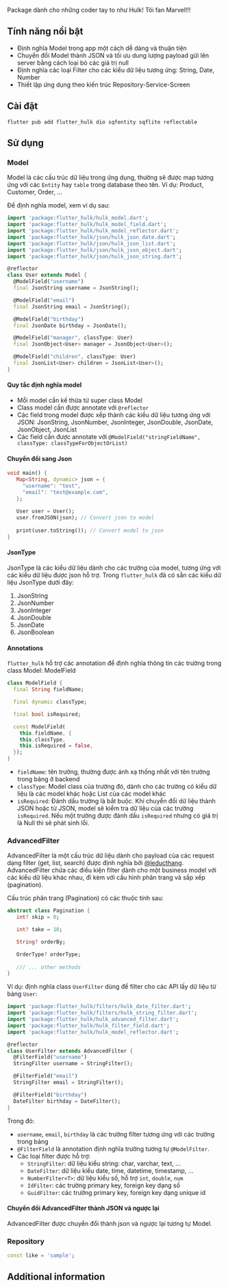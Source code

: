 <!--
This README describes the package. If you publish this package to pub.dev,
this README's contents appear on the landing page for your package.

For information about how to write a good package README, see the guide for
[writing package pages](https://dart.dev/guides/libraries/writing-package-pages).

For general information about developing packages, see the Dart guide for
[creating packages](https://dart.dev/guides/libraries/create-library-packages)
and the Flutter guide for
[developing packages and plugins](https://flutter.dev/developing-packages).
-->

Package dành cho những coder tay to như Hulk! Tôi fan Marvel!!!

## Tính năng nổi bật

- Định nghĩa Model trong app một cách dễ dàng và thuận tiện
- Chuyển đổi Model thành JSON và tối ưu dung lượng payload gửi lên server bằng cách loại bỏ các giá trị null
- Định nghĩa các loại Filter cho các kiểu dữ liệu tương ứng: String, Date, Number
- Thiết lập ứng dụng theo kiến trúc Repository-Service-Screen

## Cài đặt

```shell
flutter pub add flutter_hulk dio sqfentity sqflite reflectable
```

## Sử dụng

### Model

Model là các cấu trúc dữ liệu trong ứng dụng, thường sẽ được map tương ứng với các `Entity` hay `table` trong database
theo tên.
Ví dụ: Product, Customer, Order, ...

Để định nghĩa model, xem ví dụ sau:

```dart
import 'package:flutter_hulk/hulk_model.dart';
import 'package:flutter_hulk/hulk_model_field.dart';
import 'package:flutter_hulk/hulk_model_reflector.dart';
import 'package:flutter_hulk/json/hulk_json_date.dart';
import 'package:flutter_hulk/json/hulk_json_list.dart';
import 'package:flutter_hulk/json/hulk_json_object.dart';
import 'package:flutter_hulk/json/hulk_json_string.dart';

@reflector
class User extends Model {
  @ModelField("username")
  final JsonString username = JsonString();

  @ModelField("email")
  final JsonString email = JsonString();

  @ModelField("birthday")
  final JsonDate birthday = JsonDate();

  @ModelField("manager", classType: User)
  final JsonObject<User> manager = JsonObject<User>();

  @ModelField("children", classType: User)
  final JsonList<User> children = JsonList<User>();
}
```

#### Quy tắc định nghĩa model

- Mỗi model cần kế thừa từ super class Model
- Class model cần được annotate với `@reflector`
- Các field trong model được xếp thành các kiểu dữ liệu tương ứng với JSON: JsonString, JsonNumber, JsonInteger,
  JsonDouble, JsonDate, JsonObject, JsonList
- Các field cần được annotate với `@ModelField("stringFieldName", classType: classTypeForObjectOrList)`

#### Chuyển đổi sang Json

```dart
void main() {
   Map<String, dynamic> json = {
     "username": "test",
     "email": "test@example.com",
   };
   
   User user = User();
   user.fromJSON(json); // Convert json to model
   
   print(user.toString()); // Convert model to json
}
```

#### JsonType

JsonType là các kiểu dữ liệu dành cho các trường của model, tương ứng với các kiểu dữ liệu được json hỗ trợ.
Trong `flutter_hulk` đã có sẵn các kiểu dữ liệu JsonType dưới đây:

1. JsonString
2. JsonNumber
3. JsonInteger
4. JsonDouble
5. JsonDate
6. JsonBoolean

#### Annotations

`flutter_hulk` hỗ trợ các annotation để định nghĩa thông tin các trường trong class Model: ModelField

```dart
class ModelField {
  final String fieldName;

  final dynamic classType;

  final bool isRequired;

  const ModelField(
    this.fieldName, {
    this.classType,
    this.isRequired = false,
  });
}
```

- `fieldName`: tên trường, thường được ánh xạ thống nhất với tên trường trong bảng ở backend
- `classType`: Model class của trường đó, dành cho các trường có kiểu dữ liệu là các model khác hoặc List của các model khác
- `isRequired`: Đánh dấu trường là bắt buộc. Khi chuyển đổi dữ liệu thành JSON hoặc từ JSON, model sẽ kiểm tra dữ liệu của các trường `isRequired`. Nếu một trường được đánh dấu `isRequired` nhưng có giá trị là Null thì sẽ phát sinh lỗi. 

### AdvancedFilter

AdvancedFilter là một cấu trúc dữ liệu dành cho payload của các request dạng filter (get, list, search) được định nghĩa bởi [@leducthang](https://github.com/leducthang).
AdvancedFilter chứa các điều kiện filter dành cho một business model với các kiểu dữ liệu khác nhau, đi kèm với cấu hình phân trang và sắp xếp (pagination).

Cấu trúc phân trang (Pagination) có các thuộc tính sau:

```dart
abstract class Pagination {
   int? skip = 0;

   int? take = 10;

   String? orderBy;

   OrderType? orderType;
   
   /// ... other methods
}
```

Ví dụ: định nghĩa class `UserFilter` dùng để filter cho các API lấy dữ liệu từ bảng `User`:

```dart
import 'package:flutter_hulk/filters/hulk_date_filter.dart';
import 'package:flutter_hulk/filters/hulk_string_filter.dart';
import 'package:flutter_hulk/hulk_advanced_filter.dart';
import 'package:flutter_hulk/hulk_filter_field.dart';
import 'package:flutter_hulk/hulk_model_reflector.dart';

@reflector
class UserFilter extends AdvancedFilter {
  @FilterField("username")
  StringFilter username = StringFilter();

  @FilterField("email")
  StringFilter email = StringFilter();

  @FilterField("birthday")
  DateFilter birthday = DateFilter();
}
```

Trong đó:
- `username`, `email`, `birthday` là các trường filter tương ứng với các trường trong bảng
- `@FilterField` là annotation định nghĩa trường tương tự `@ModelFilter`.
- Các loại filter được hỗ trợ:
  - `StringFilter`: dữ liệu kiểu string: char, varchar, text, ...
  - `DateFilter`: dữ liệu kiểu date, time, datetime, timestamp, ...
  - `NumberFilter<T>`: dữ liệu kiểu số, hỗ trợ `int`, `double`, `num`
  - `IdFilter`: các trường primary key, foreign key dạng số
  - `GuidFilter`: các trường primary key, foreign key dạng unique id

#### Chuyển đổi AdvancedFilter thành JSON và ngược lại

   AdvancedFilter được chuyển đổi thành json và ngược lại tương tự Model.

### Repository

```dart
const like = 'sample';
```

## Additional information
